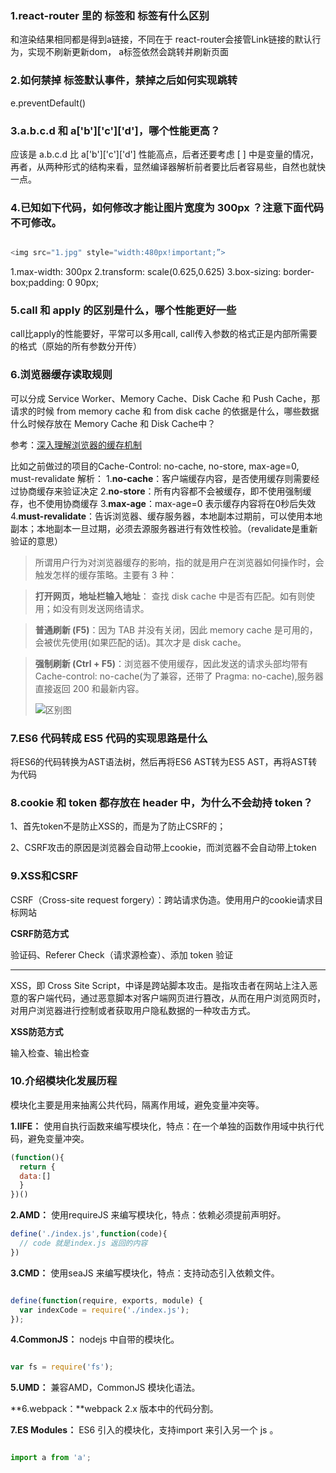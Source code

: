 ### 1.react-router 里的 <Link> 标签和 <a> 标签有什么区别

  <Link>和<a>渲染结果相同都是得到a链接，不同在于
  react-router会接管Link链接的默认行为，实现不刷新更新dom，
  a标签依然会跳转并刷新页面


### 2.如何禁掉 <a> 标签默认事件，禁掉之后如何实现跳转

  e.preventDefault()


### 3.a.b.c.d 和 a['b']['c']['d']，哪个性能更高？

  应该是 a.b.c.d 比 a['b']['c']['d'] 性能高点，后者还要考虑 [ ] 中是变量的情况，再者，从两种形式的结构来看，显然编译器解析前者要比后者容易些，自然也就快一点。


### 4.已知如下代码，如何修改才能让图片宽度为 300px ？注意下面代码不可修改。

  ````js

  <img src="1.jpg" style="width:480px!important;”>

  ````

  1.max-width: 300px
  2.transform: scale(0.625,0.625)
  3.box-sizing: border-box;padding: 0 90px;


### 5.call 和 apply 的区别是什么，哪个性能更好一些

  call比apply的性能要好，平常可以多用call, call传入参数的格式正是内部所需要的格式（原始的所有参数分开传）


### 6.浏览器缓存读取规则

  可以分成 Service Worker、Memory Cache、Disk Cache 和 Push Cache，那请求的时候 from memory cache 和 from disk cache 的依据是什么，哪些数据什么时候存放在 Memory Cache 和 Disk Cache中？

  参考：[深入理解浏览器的缓存机制](https://www.jianshu.com/p/54cc04190252)


  比如之前做过的项目的Cache-Control: no-cache, no-store, max-age=0, must-revalidate
  解析：
  1.**no-cache**：客户端缓存内容，是否使用缓存则需要经过协商缓存来验证决定
  2.**no-store**：所有内容都不会被缓存，即不使用强制缓存，也不使用协商缓存
  3.**max-age**：max-age=0 表示缓存内容将在0秒后失效
  4.**must-revalidate**：告诉浏览器、缓存服务器，本地副本过期前，可以使用本地副本；本地副本一旦过期，必须去源服务器进行有效性校验。（revalidate是重新验证的意思）

  > 所谓用户行为对浏览器缓存的影响，指的就是用户在浏览器如何操作时，会触发怎样的缓存策略。主要有 3 种：

  > **打开网页，地址栏输入地址**： 查找 disk cache 中是否有匹配。如有则使用；如没有则发送网络请求。

  > **普通刷新 (F5)**：因为 TAB 并没有关闭，因此 memory cache 是可用的，会被优先使用(如果匹配的话)。其次才是 disk cache。

  > **强制刷新 (Ctrl + F5)**：浏览器不使用缓存，因此发送的请求头部均带有 Cache-control: no-cache(为了兼容，还带了 Pragma: no-cache),服务器直接返回 200 和最新内容。
  >
  > ![区别图](https://user-gold-cdn.xitu.io/2018/9/9/165bd6dee12c01a7?imageView2/0/w/1280/h/960/format/webp/ignore-error/1)


### 7.ES6 代码转成 ES5 代码的实现思路是什么 

  将ES6的代码转换为AST语法树，然后再将ES6 AST转为ES5 AST，再将AST转为代码


### 8.cookie 和 token 都存放在 header 中，为什么不会劫持 token？

  1、首先token不是防止XSS的，而是为了防止CSRF的；

  2、CSRF攻击的原因是浏览器会自动带上cookie，而浏览器不会自动带上token


### 9.XSS和CSRF

  CSRF（Cross-site request forgery）：跨站请求伪造。使用用户的cookie请求目标网站

  **CSRF防范方式** 

  验证码、Referer Check（请求源检查）、添加 token 验证

---------------

  XSS，即 Cross Site Script，中译是跨站脚本攻击。是指攻击者在网站上注入恶意的客户端代码，通过恶意脚本对客户端网页进行篡改，从而在用户浏览网页时，对用户浏览器进行控制或者获取用户隐私数据的一种攻击方式。

  **XSS防范方式** 

  输入检查、输出检查


### 10.介绍模块化发展历程

  模块化主要是用来抽离公共代码，隔离作用域，避免变量冲突等。

  **1.IIFE：** 使用自执行函数来编写模块化，特点：在一个单独的函数作用域中执行代码，避免变量冲突。
  ````js
  (function(){
    return {
    data:[]
    }
  })()

  ````

  **2.AMD：** 使用requireJS 来编写模块化，特点：依赖必须提前声明好。

  ````js
  define('./index.js',function(code){
    // code 就是index.js 返回的内容
  })
  ````

**3.CMD：** 使用seaJS 来编写模块化，特点：支持动态引入依赖文件。

````js

define(function(require, exports, module) {  
  var indexCode = require('./index.js');
});

````

**4.CommonJS：** nodejs 中自带的模块化。

````js

var fs = require('fs');

````

**5.UMD：** 兼容AMD，CommonJS 模块化语法。

**6.webpack：**webpack 2.x 版本中的代码分割。

**7.ES Modules：** ES6 引入的模块化，支持import 来引入另一个 js 。

````js

import a from 'a';

````